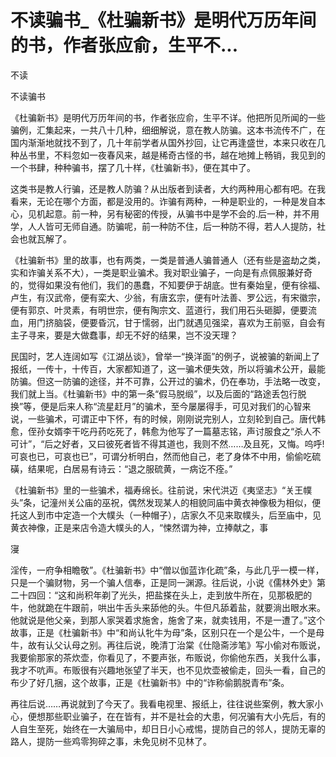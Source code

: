 # 不读骗书_《杜骗新书》是明代万历年间的书，作者张应俞，生平不...

不读

不读骗书

《杜骗新书》是明代万历年间的书，作者张应俞，生平不详。他把所见所闻的一些骗例，汇集起来，一共八十几种，细细解说，意在教人防骗。这本书流传不广，在国内渐渐地就找不到了，几十年前学者从国外抄回，让它再逢盛世，本来只收在几种丛书里，不料忽如一夜春风来，越是稀奇古怪的书，越在地摊上畅销，我见到的一个书肆，种种骗书，摆了几十样，《杜骗新书》，便在其中了。

这类书是教人行骗，还是教人防骗？从出版者到读者，大约两种用心都有吧。在我看来，无论在哪个方面，都是没用的。诈骗有两种，一种是职业的，一种是发自本心，见机起意。前一种，另有秘密的传授，从骗书中是学不会的.后一种，并不用学，人人皆可无师自通。防骗呢，前一种防不住，后一种防不得，若人人提防，社会也就瓦解了。

《杜骗新书》里的故事，也有两类，一类是普通人骗普通人（还有些是盗劫之类，实和诈骗关系不大），一类是职业骗术。我对职业骗子，一向是有点佩服兼好奇的，觉得如果没有他们，我们的愚蠢，不知要伊于胡底。世有秦始皇，便有徐福、卢生，有汉武帝，便有栾大、少翁，有唐玄宗，便有叶法善、罗公远，有宋徽宗，便有郭京、叶灵素，有明世宗，便有陶宗文、蓝道行，我们用石头砸脚，便要流血，用门挤脑袋，便要昏沉，甘于懦弱，出门就遇见强梁，喜欢为王前驱，自会有主子寻来，要是大做蠢事，却无不好的结果，岂不没天理？

民国时，艺人连阔如写《江湖丛谈》，曾举一“换洋面”的例子，说被骗的新闻上了报纸，一传十，十传百，大家都知道了，这一骗术便失效，所以将骗术公开，最能防骗。但这一防骗的途径，并不可靠，公开过的骗术，仍在奉功，手法略一改变，我们就上当。《杜骗新书》中的第一条“假马脱缎”，以及后面的“路途丢包行脱换”等，便是后来人称“流星赶月”的骗术，至今屡屡得手，可见对我们的心智来说，一些骗术，可谓正中下怀，有的时候，刚刚说完别人，立刻轮到自己。唐代韩愈，侄孙女婿李干吃丹药吃死了，韩愈为他写了一篇墓志铭，声讨服食之“杀人不可计”，“后之好者，又曰彼死者皆不得其道也，我则不然……及且死，又悔。呜呼!可哀也已，可哀也已”，可谓分析明白，然而他自己，老了身体不中用，偷偷吃硫磺，结果呢，白居易有诗云：“退之服硫黄，一病讫不痊。”

《杜骗新书》里的一些骗术，福寿绵长。往前说，宋代洪迈《夷坚志》“关王幞头”条，记潼州关公庙的巫祝，偶然发现某人的相貌同庙中黄衣神像极为相似，便托这人到市中定造一个大幞头（一种帽子），店家久不见来取幞头，后至庙中，见黄衣神像，正是来店令造大幞头的人，“悚然谓为神，立捧献之，事

寖

淫传，一府争相瞻敬”。《杜骗新书》中“僧以伽蓝诈化疏”条，与此几乎一模一样，只是一个骗财物，另一个骗人信奉，正是同一渊源。往后说，小说《儒林外史》第二十四回：“这和尚积年剃了光头，把盐搽在头上，走到放牛所在，见那极肥的牛，他就跪在牛跟前，哄出牛舌头来舔他的头。牛但凡舔着盐，就要淌出眼水来。他就说是他父亲，到那人家哭着求施舍，施舍了来，就卖钱用，不是一遭了。”这个故事，正是《杜骗新书》中“和尚认牝牛为母”条，区别只在一个是公牛，一个是母牛，故有认父认母之别。再往后说，晚清丁治棠《仕隐斋涉笔》写小偷对布贩说，我要偷那家的茶炊壶，你看见了，不要声张，布贩说，你偷他东西，关我什么事，我才不吭声。布贩很有兴趣地张望了半天，也不见炊壶被偷走，回头一看，自己的布少了好几捆，这个故事，正是《杜骗新书》中的“诈称偷鹅脱青布”条。

再往后说……再说就到了今天了。我看电视里、报纸上，往往说些案例，教大家小心，便想那些职业骗子，在在皆有，并不是社会的大患，何况骗有大小先后，有的人自生至死，始终在一大骗局中，却日日小心戒惕，提防自己的邻人，提防无辜的路人，提防一些鸡零狗碎之事，未免见树不见林了。